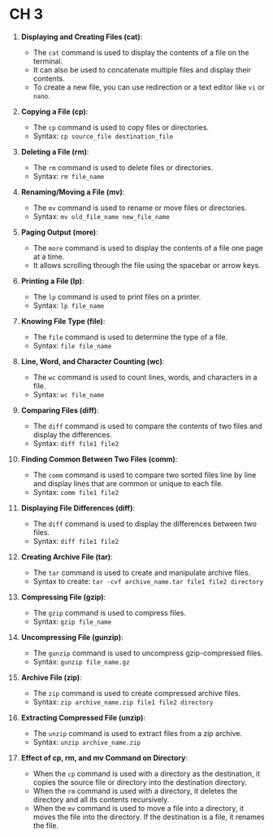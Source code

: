 # CH 3

1. **Displaying and Creating Files (cat)**:
   - The `cat` command is used to display the contents of a file on the terminal.
   - It can also be used to concatenate multiple files and display their contents.
   - To create a new file, you can use redirection or a text editor like `vi` or `nano`.

2. **Copying a File (cp)**:
   - The `cp` command is used to copy files or directories.
   - Syntax: `cp source_file destination_file`

3. **Deleting a File (rm)**:
   - The `rm` command is used to delete files or directories.
   - Syntax: `rm file_name`

4. **Renaming/Moving a File (mv)**:
   - The `mv` command is used to rename or move files or directories.
   - Syntax: `mv old_file_name new_file_name`

5. **Paging Output (more)**:
   - The `more` command is used to display the contents of a file one page at a time.
   - It allows scrolling through the file using the spacebar or arrow keys.

6. **Printing a File (lp)**:
   - The `lp` command is used to print files on a printer.
   - Syntax: `lp file_name`

7. **Knowing File Type (file)**:
   - The `file` command is used to determine the type of a file.
   - Syntax: `file file_name`

8. **Line, Word, and Character Counting (wc)**:
   - The `wc` command is used to count lines, words, and characters in a file.
   - Syntax: `wc file_name`

9. **Comparing Files (diff)**:
   - The `diff` command is used to compare the contents of two files and display the differences.
   - Syntax: `diff file1 file2`

10. **Finding Common Between Two Files (comm)**:
    - The `comm` command is used to compare two sorted files line by line and display lines that are common or unique to each file.
    - Syntax: `comm file1 file2`

11. **Displaying File Differences (diff)**:
    - The `diff` command is used to display the differences between two files.
    - Syntax: `diff file1 file2`

12. **Creating Archive File (tar)**:
    - The `tar` command is used to create and manipulate archive files.
    - Syntax to create: `tar -cvf archive_name.tar file1 file2 directory`

13. **Compressing File (gzip)**:
    - The `gzip` command is used to compress files.
    - Syntax: `gzip file_name`

14. **Uncompressing File (gunzip)**:
    - The `gunzip` command is used to uncompress gzip-compressed files.
    - Syntax: `gunzip file_name.gz`

15. **Archive File (zip)**:
    - The `zip` command is used to create compressed archive files.
    - Syntax: `zip archive_name.zip file1 file2 directory`

16. **Extracting Compressed File (unzip)**:
    - The `unzip` command is used to extract files from a zip archive.
    - Syntax: `unzip archive_name.zip`

17. **Effect of cp, rm, and mv Command on Directory**:
    - When the `cp` command is used with a directory as the destination, it copies the source file or directory into the destination directory.
    - When the `rm` command is used with a directory, it deletes the directory and all its contents recursively.
    - When the `mv` command is used to move a file into a directory, it moves the file into the directory. If the destination is a file, it renames the file.